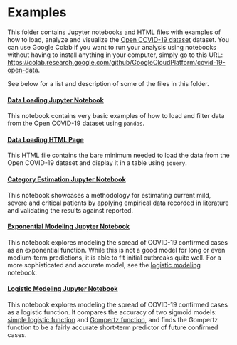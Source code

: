 # Examples
This folder contains Jupyter notebooks and HTML files with examples of how to load, analyze and
visualize the [Open COVID-19 dataset](https://github.com/GoogleCloudPlatform/covid-19-open-data)
dataset. You can use Google Colab if you want to run your analysis using notebooks without having to
install anything in your computer, simply go to this URL:
https://colab.research.google.com/github/GoogleCloudPlatform/covid-19-open-data.

See below for a list and description of some of the files in this folder.

#### [Data Loading Jupyter Notebook](./data_loading.ipynb)
This notebook contains very basic examples of how to load and filter data
from the Open COVID-19 dataset using `pandas`.

#### [Data Loading HTML Page](./data_loading.html)
This HTML file contains the bare minimum needed to load the data from the
Open COVID-19 dataset and display it in a table using `jquery`.

#### [Category Estimation Jupyter Notebook](./category_estimation.ipynb)
This notebook showcases a methodology for estimating current mild, severe and
critical patients by applying empirical data recorded in literature and
validating the results against reported.

#### [Exponential Modeling Jupyter Notebook](./exponential_modeling.ipynb)
This notebook explores modeling the spread of COVID-19 confirmed cases as an
exponential function. While this is not a good model for long or even
medium-term predictions, it is able to fit initial outbreaks quite well. For a
more sophisticated and accurate model, see the
[logistic modeling](./logistic_modeling.ipynb) notebook.

#### [Logistic Modeling Jupyter Notebook](logistic_modeling.ipynb)
This notebook explores modeling the spread of COVID-19 confirmed cases as a
logistic function. It compares the accuracy of two sigmoid models:
[simple logistic function](https://en.wikipedia.org/wiki/Logistic_function)
and [Gompertz function](https://en.wikipedia.org/wiki/Gompertz_function), and
finds the Gompertz function to be a fairly accurate short-term predictor of
future confirmed cases.
